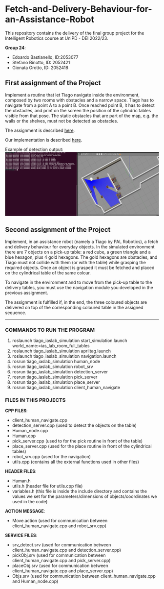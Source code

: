 # Fetch-and-Delivery-Behaviour-for-an-Assistance-Robot

This repository contains the delivery of the final group project for the Intelligent Robotics course at UniPD - DEI 2022/23.

**Group 24**:
- Edoardo Bastianello, ID:2053077
- Stefano Binotto, ID: 2052421
- Gionata Grotto, ID: 2052418

## First assignment of the Project
Implement a routine that let Tiago navigate inside the environment, composed by two rooms with obstacles and a narrow space. 
Tiago has to navigate from a point A to a point B.
Once reached point B, it has to detect the obstacles, and print on the screen the position of the cylindric tables visible from that pose.
The static obstacles that are part of the map, e.g. the walls or the shelves, must not be detected as obstacles.

The assignment is described [here](https://github.com/stefanobinotto/Fetch-and-Delivery-Behaviour-for-an-Assistance-Robot/blob/main/Assignment_1.pdf).

Our implementation is described [here](https://github.com/stefanobinotto/Fetch-and-Delivery-Behaviour-for-an-Assistance-Robot/tree/main/Report%20Group%2024%20-%20Assignment_1).

Example of detection output:
<img src="https://github.com/stefanobinotto/Fetch-and-Delivery-Behaviour-for-an-Assistance-Robot/blob/main/Report%20Group%2024%20-%20Assignment_1/successful_partial_occlusion_example.PNG">

## Second assignment of the Project
Implement, in an assistance robot (namely a Tiago by PAL Robotics), a fetch and delivery behaviour for everyday objects.
In the simulated environment there are 7 objects on a pick-up table: a red cube, a green triangle and a blue hexagon, plus 4 gold hexagons.
The gold hexagons are obstacles, and Tiago must not collide with them (or with the table) while grasping the required objects.
Once an object is grasped it must be fetched and placed on the cylindrical table of the same colour.

To navigate in the environment and to move from the pick-up table to the delivery tables, you must use the navigation module you developed in the previous assignment.

The assignment is fulfilled if, in the end, the three coloured objects are delivered on top of the corresponding coloured table in the assigned sequence.

************************************************************************************************

### COMMANDS TO RUN THE PROGRAM
1. roslaunch tiago_iaslab_simulation start_simulation.launch world_name:=ias_lab_room_full_tables
2. roslaunch tiago_iaslab_simulation apriltag.launch
3. roslaunch tiago_iaslab_simulation navigation.launch
4. rosrun tiago_iaslab_simulation human_node
5. rosrun tiago_iaslab_simulation robot_srv
6. rosrun tiago_iaslab_simulation detection_server
7. rosrun tiago_iaslab_simulation pick_server
8. rosrun tiago_iaslab_simulation place_server
9. rosrun tiago_iaslab_simulation client_human_navigate

### FILES IN THIS PROJECTS
**CPP FILES**:
- client_human_navigate.cpp 
- detection_server.cpp (used to detect the objects on the table)
- Human_node.cpp 
- Human.cpp
- pick_server.cpp (used to for the pick routine in front of the table)
- place_server.cpp (used for the place routine in front of the cylindrical tables)
- robot_srv.cpp (used for the navigation)
- utils.cpp (contains all the external functions used in other files)

**HEADER FILES**:
- Human.h
- utils.h (header file for utils.cpp file)
- variables.h (this file is inside the include directory and contains the values we set for the parameters/dimensions of objects/coordinates we used in the code)

**ACTION MESSAGE**: 
- Move.action (used for communication between client_human_navigate.cpp and robot_srv.cpp)

**SERVICE FILES**:
- srv_detect.srv (used for communication between client_human_navigate.cpp and detection_server.cpp)
- pickObj.srv (used for communication between client_human_navigate.cpp and pick_server.cpp)
- placeObj.srv (used for communication between client_human_navigate.cpp and place_server.cpp)
- Objs.srv (used for communication between client_human_navigate.cpp and Human_node.cpp)
